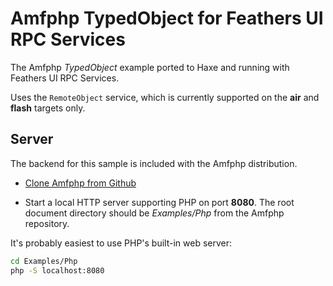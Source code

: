 # Amfphp TypedObject for Feathers UI RPC Services

The Amfphp _TypedObject_ example ported to Haxe and running with Feathers UI RPC Services.

Uses the `RemoteObject` service, which is currently supported on the **air** and **flash** targets only.

## Server

The backend for this sample is included with the Amfphp distribution.

- [Clone Amfphp from Github](https://github.com/silexlabs/amfphp-2.0)

- Start a local HTTP server supporting PHP on port **8080**. The root document directory should be _Examples/Php_ from the Amfphp repository.

It's probably easiest to use PHP's built-in web server:

```sh
cd Examples/Php
php -S localhost:8080
```
